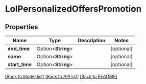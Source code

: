 # LolPersonalizedOffersPromotion

## Properties

Name | Type | Description | Notes
------------ | ------------- | ------------- | -------------
**end_time** | Option<**String**> |  | [optional]
**name** | Option<**String**> |  | [optional]
**start_time** | Option<**String**> |  | [optional]

[[Back to Model list]](../README.md#documentation-for-models) [[Back to API list]](../README.md#documentation-for-api-endpoints) [[Back to README]](../README.md)


